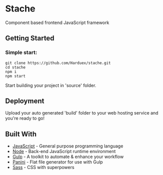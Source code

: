 # Stache

Component based frontend JavaScript framework

## Getting Started

### Simple start:

```
git clone https://github.com/Harduex/stache.git
cd stache
npm i
npm start
```

Start building your project in 'source' folder.

## Deployment

Upload your auto generated 'build' folder to your web hosting service and you're ready to go!


## Built With

* [JavaScript](https://developer.mozilla.org/en-US/docs/Web/JavaScript) - General purpose programming language
* [Node](https://nodejs.org/en/) - Back-end JavaScript runtime environment
* [Gulp](https://gulpjs.com/) - A toolkit to automate & enhance your workflow
* [Panini](https://github.com/foundation/panini) - Flat file generator for use with Gulp
* [Sass](https://sass-lang.com/) - CSS with superpowers

